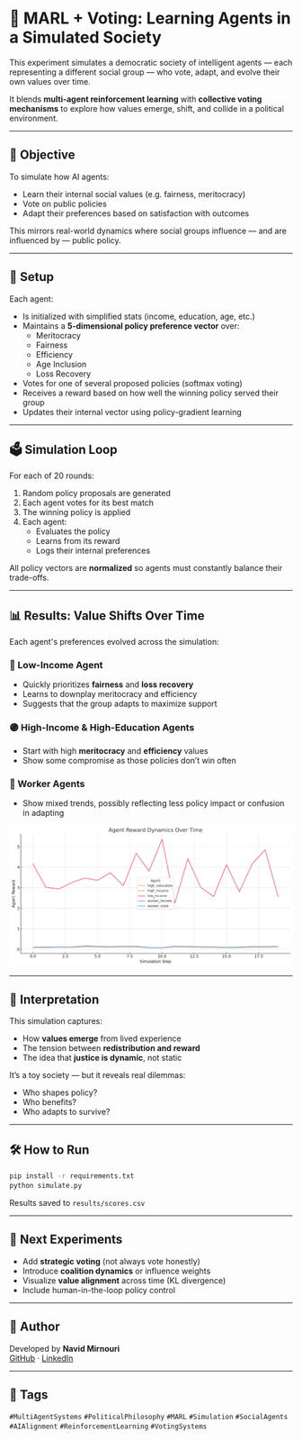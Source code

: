 # 🧠 MARL + Voting: Learning Agents in a Simulated Society

This experiment simulates a democratic society of intelligent agents — each representing a different social group — who vote, adapt, and evolve their own values over time.

It blends **multi-agent reinforcement learning** with **collective voting mechanisms** to explore how values emerge, shift, and collide in a political environment.

---

## 🎯 Objective

To simulate how AI agents:
- Learn their internal social values (e.g. fairness, meritocracy)
- Vote on public policies
- Adapt their preferences based on satisfaction with outcomes

This mirrors real-world dynamics where social groups influence — and are influenced by — public policy.

---

## 🧩 Setup

Each agent:
- Is initialized with simplified stats (income, education, age, etc.)
- Maintains a **5-dimensional policy preference vector** over:
  - Meritocracy
  - Fairness
  - Efficiency
  - Age Inclusion
  - Loss Recovery
- Votes for one of several proposed policies (softmax voting)
- Receives a reward based on how well the winning policy served their group
- Updates their internal vector using policy-gradient learning

---

## 🗳️ Simulation Loop

For each of 20 rounds:
1. Random policy proposals are generated
2. Each agent votes for its best match
3. The winning policy is applied
4. Each agent:
   - Evaluates the policy
   - Learns from its reward
   - Logs their internal preferences

All policy vectors are **normalized** so agents must constantly balance their trade-offs.

---

## 📊 Results: Value Shifts Over Time

Each agent's preferences evolved across the simulation:

### 🔴 Low-Income Agent
- Quickly prioritizes **fairness** and **loss recovery**
- Learns to downplay meritocracy and efficiency
- Suggests that the group adapts to maximize support

### 🟣 High-Income & High-Education Agents
- Start with high **meritocracy** and **efficiency** values
- Show some compromise as those policies don’t win often

### 🔵 Worker Agents
- Show mixed trends, possibly reflecting less policy impact or confusion in adapting

![Policy Evolution Plot](output.png)

---

## 🧠 Interpretation

This simulation captures:
- How **values emerge** from lived experience
- The tension between **redistribution and reward**
- The idea that **justice is dynamic**, not static

It’s a toy society — but it reveals real dilemmas:
- Who shapes policy?
- Who benefits?
- Who adapts to survive?

---

## 🛠️ How to Run

```bash
pip install -r requirements.txt
python simulate.py
```

Results saved to `results/scores.csv`

---

## 🧪 Next Experiments

- Add **strategic voting** (not always vote honestly)
- Introduce **coalition dynamics** or influence weights
- Visualize **value alignment** across time (KL divergence)
- Include human-in-the-loop policy control

---

## 👤 Author

Developed by **Navid Mirnouri**  
[GitHub](https://github.com/navid72m) · [LinkedIn](https://www.linkedin.com/in/navid-mirnouri)

---

## 🔖 Tags

`#MultiAgentSystems` `#PoliticalPhilosophy` `#MARL` `#Simulation` `#SocialAgents` `#AIAlignment` `#ReinforcementLearning` `#VotingSystems`

